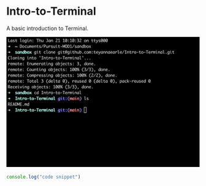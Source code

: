 # Intro-to-Terminal
A basic introduction to Terminal.

![Giph](https://github.com/teyannaearle/Intro-to-Terminal/blob/main/Assets/TesterGiphy.gif?raw=true)

```Javascript
console.log("code snippet")
```
